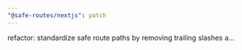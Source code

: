 ```yaml
---
"@safe-routes/nextjs": patch
---
```


refactor: standardize safe route paths by removing trailing slashes a…
